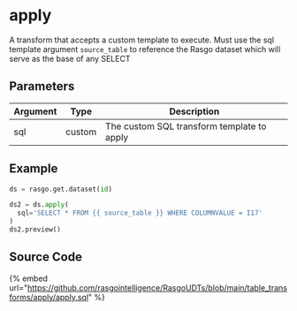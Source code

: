 

# apply

A transform that accepts a custom template to execute. Must use the sql template argument `source_table` to reference the Rasgo dataset which will serve as the base of any SELECT

## Parameters

| Argument |  Type  |                Description                 |
| -------- | ------ | ------------------------------------------ |
| sql      | custom | The custom SQL transform template to apply |


## Example

```python
ds = rasgo.get.dataset(id)

ds2 = ds.apply(
  sql='SELECT * FROM {{ source_table }} WHERE COLUMNVALUE = I17'
)
ds2.preview()
```

## Source Code

{% embed url="https://github.com/rasgointelligence/RasgoUDTs/blob/main/table_transforms/apply/apply.sql" %}

